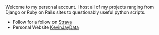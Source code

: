 Welcome to my personal account.  I host all of my projects ranging from Django or Ruby on Rails sites to questionably useful python scripts. 
- Follow for a follow on [Strava](https://www.strava.com/athletes/24745709)
- Personal Website [KevinJayData](http://www.kevinjaydata.com/)
